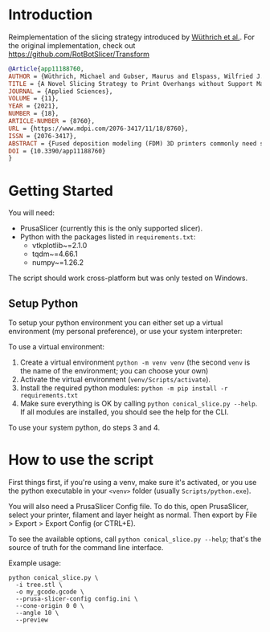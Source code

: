 # Introduction
Reimplementation of the slicing strategy introduced by [Wüthrich et al.](https://www.researchgate.net/publication/354726760_A_Novel_Slicing_Strategy_to_Print_Overhangs_without_Support_Material). For the original implementation, check out https://github.com/RotBotSlicer/Transform



```bibtex
@Article{app11188760,
AUTHOR = {Wüthrich, Michael and Gubser, Maurus and Elspass, Wilfried J. and Jaeger, Christian},
TITLE = {A Novel Slicing Strategy to Print Overhangs without Support Material},
JOURNAL = {Applied Sciences},
VOLUME = {11},
YEAR = {2021},
NUMBER = {18},
ARTICLE-NUMBER = {8760},
URL = {https://www.mdpi.com/2076-3417/11/18/8760},
ISSN = {2076-3417},
ABSTRACT = {Fused deposition modeling (FDM) 3D printers commonly need support material to print overhangs. A previously developed 4-axis printing process based on an orthogonal kinematic, an additional rotational axis around the z-axis and a 45° tilted nozzle can print overhangs up to 100° without support material. With this approach, the layers are in a conical shape and no longer parallel to the printing plane; therefore, a new slicer strategy is necessary to generate the paths. This paper describes a slicing algorithm compatible with this 4-axis printing kinematics. The presented slicing strategy is a combination of a geometrical transformation with a conventional slicing software and has three basic steps: Transformation of the geometry in the .STL file, path generation with a conventional slicer and back transformation of the G-code. A comparison of conventionally manufactured parts and parts produced with the new process shows the feasibility and initial results in terms of surface quality and dimensional accuracy.},
DOI = {10.3390/app11188760}
}
```
# Getting Started

You will need:
- PrusaSlicer (currently this is the only supported slicer).
- Python with the packages listed in `requirements.txt`:
  - vtkplotlib~=2.1.0
  - tqdm~=4.66.1
  - numpy~=1.26.2

The script should work cross-platform but was only tested on Windows.


## Setup Python
To setup your python environment you can either set up a virtual environment 
(my personal preference), or use your system interpreter:

To use a virtual environment:
1. Create a virtual environment `python -m venv venv` (the second `venv` is the name of the environment; you can choose your own)
2. Activate the virtual environment (`venv/Scripts/activate`).
3. Install the required python modules: `python -m pip install -r requirements.txt`
4. Make sure everything is OK by calling `python conical_slice.py --help`. If all modules are installed, you should see the help for the CLI.

To use your system python, do steps 3 and 4.

# How to use the script

First things first, if you're using a venv, make sure it's activated, or you use the python executable in your `<venv>` 
folder (usually `Scripts/python.exe`).

You will also need a PrusaSlicer Config file. To do this, open PrusaSlicer, select your printer, filament and layer height as normal. Then export by File > Export > Export Config (or CTRL+E).

To see the available options, call `python conical_slice.py --help`; that's the source of truth for the command line interface.

Example usage:

```shell
python conical_slice.py \
  -i tree.stl \
  -o my_gcode.gcode \
  --prusa-slicer-config config.ini \
  --cone-origin 0 0 \
  --angle 10 \
  --preview
```
